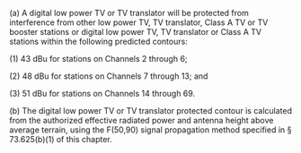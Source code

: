 (a) A digital low power TV or TV translator will be protected from interference from other low power TV, TV translator, Class A TV or TV booster stations or digital low power TV, TV translator or Class A TV stations within the following predicted contours:

(1) 43 dBu for stations on Channels 2 through 6;

(2) 48 dBu for stations on Channels 7 through 13; and

(3) 51 dBu for stations on Channels 14 through 69.

(b) The digital low power TV or TV translator protected contour is calculated from the authorized effective radiated power and antenna height above average terrain, using the F(50,90) signal propagation method specified in § 73.625(b)(1) of this chapter.

